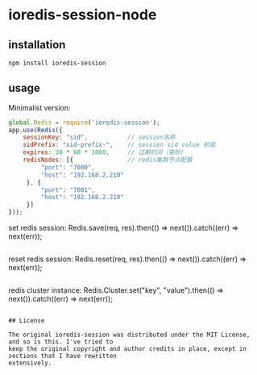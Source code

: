 # ioredis-session-node

## installation

```bash
npm install ioredis-session
```

## usage

Minimalist version:
```javascript
global.Redis = require('ioredis-session');
app.use(Redis({
    sessionKey: "sid",           // session名称
    sidPrefix: "sid-prefix-",    // session sid value 前缀
    expires: 30 * 60 * 1000,     // 过期时间（毫秒）
    redisNodes: [{               // redis集群节点配置
         "port": "7000",
         "host": "192.168.2.210"
     }, {
         "port": "7001",
         "host": "192.168.2.210"
     }]
}));
```
set redis session:
Redis.save(req, res).then(() => next()).catch((err) => next(err));
```

```
reset redis session:
Redis.reset(req, res).then(() => next()).catch((err) => next(err));
```

```
redis cluster instance:
Redis.Cluster.set("key", "value").then(() => next()).catch((err) => next(err));
```

## License

The original ioredis-session was distributed under the MIT License, and so is this. I've tried to
keep the original copyright and author credits in place, except in sections that I have rewritten
extensively.